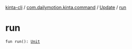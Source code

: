 [kinta-cli](../../index.md) / [com.dailymotion.kinta.command](../index.md) / [Update](index.md) / [run](./run.md)

# run

`fun run(): `[`Unit`](https://kotlinlang.org/api/latest/jvm/stdlib/kotlin/-unit/index.html)